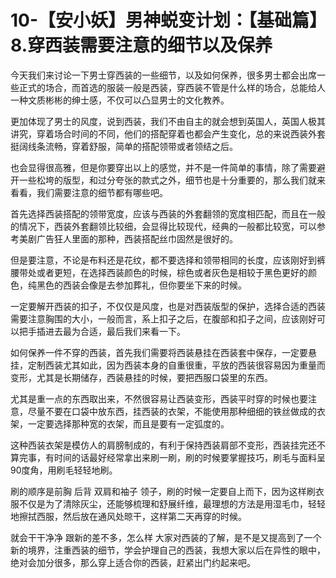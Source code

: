 # 10-【安小妖】男神蜕变计划：【基础篇】8.穿西装需要注意的细节以及保养

今天我们来讨论一下男士穿西装的一些细节，以及如何保养，很多男士都会出席一些正式的场合，而首选的服装一般是西装，穿西装不管是什么样的场合，总能给人一种文质彬彬的绅士感，不仅可以凸显男士的文化教养。

更加体现了男士的风度，说到西装，我们不由自主的就会想到英国人，英国人极其讲究，穿着场合时间的不同，他们的搭配穿着也都会产生变化，总的来说西装外套挺阔线条流畅，穿着舒服，简单的搭配领带或者领结之后。

也会显得很高雅，但是你要穿出以上的感觉，并不是一件简单的事情，除了需要避开一些松垮的版型，和过分夸张的款式之外，细节也是十分重要的，那么我们就来看看，我们需要注意的细节都有哪些吧。

首先选择西装搭配的领带宽度，应该与西装的外套翻领的宽度相匹配，而且在一般的情况下，西装外套翻领比较细，会显得比较现代，经典的一般都比较宽，可以参考美剧广告狂人里面的那种，西装搭配丝巾固然是很好的。

但是要注意，不论是布料还是花纹，都不要选择和领带相同的长度，应该刚好到裤腰带处或者更短，在选择西装颜色的时候，棕色或者灰色是相较于黑色更好的颜色，纯黑色的西装会像是去参加葬礼，但你要坐下来的时候。

一定要解开西装的扣子，不仅仅是风度，也是对西装版型的保护，选择合适的西装需要注意胸围的大小，一般而言，系上扣子之后，在腹部和扣子之间，应该刚好可以把手插进去最为合适，最后我们来看一下。

如何保养一件不穿的西装，首先我们需要将西装悬挂在西装套中保存，一定要悬挂，定制西装尤其如此，因为西装本身的自重很重，平放的西装很容易因为重量而变形，尤其是长期储存，西装悬挂的时候，要把西服口袋里的东西。

尤其是重一点的东西取出来，不然很容易让西装变形，西装平时穿的时候也要注意，尽量不要在口袋中放东西，挂西装的衣架，不能使用那种细细的铁丝做成的衣架，一定要选择那种宽的衣架，而且是要有一定弧度的。

这种西装衣架是模仿人的肩膀制成的，有利于保持西装肩部不变形，西装挂完还不算完事，有时间的话最好经常拿出来刷一刷，刷的时候要掌握技巧，刷毛与面料呈90度角，用刷毛轻轻地刷。

刷的顺序是前胸 后背 双肩和袖子 领子，刷的时候一定要自上而下，因为这样刷衣服不仅是为了清除灰尘，还能够梳理和舒展纤维，最理想的方法是用湿毛巾，轻轻地擦拭西服，然后放在通风处晾干，这样第二天再穿的时候。

就会干干净净 跟新的差不多，怎么样 大家对西装的了解，是不是又提高到了一个新的境界，注重西装的细节，学会护理自己的西装，我想大家以后在异性的眼中，绝对会加分很多，那么穿上适合你的西装，赶紧出门约起来吧。

